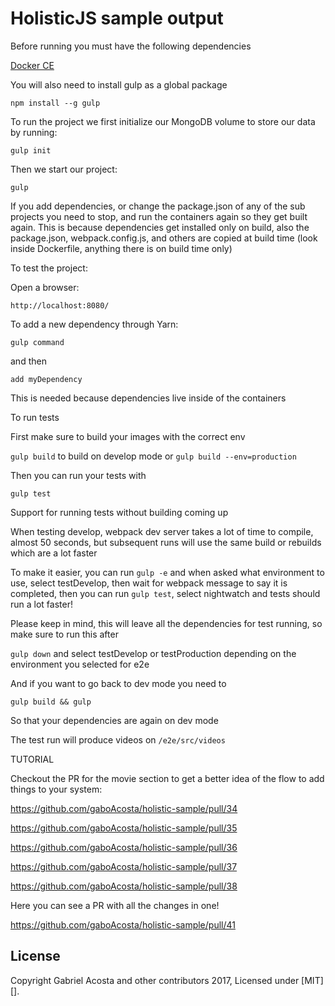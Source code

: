 # HolisticJS sample output #

Before running you must have the following dependencies

<a href="https://www.docker.com/community-edition" target="_blank">Docker CE</a>

You will also need to install gulp as a global package

`npm install --g gulp`

To run the project we first initialize our MongoDB volume to store our data by running:

`gulp init`

Then we start our project:

`gulp`

If you add dependencies, or change the package.json of any of the sub projects you need to stop, and run the containers again so they get built again. This is because dependencies get installed only on build, also the package.json, webpack.config.js, and others are copied at build time (look inside Dockerfile, anything there is on build time only)

To test the project:

Open a browser:

`http://localhost:8080/`

To add a new dependency through Yarn:

`gulp command`

and then

`add myDependency`

This is needed because dependencies live inside of the containers

To run tests

First make sure to build your images with the correct env

`gulp build` to build on develop mode or `gulp build --env=production`

Then you can run your tests with

`gulp test`

Support for running tests without building coming up

When testing develop, webpack dev server takes a lot of time to compile, almost 50 seconds, but subsequent runs will use the same build or rebuilds which are a lot faster

To make it easier, you can run `gulp -e` and when asked what environment to use, select testDevelop, then wait for webpack message to say it is completed, then you can run `gulp test`, select nightwatch and tests should run a lot faster!

Please keep in mind, this will leave all the dependencies for test running, so make sure to run this after

`gulp down` and select testDevelop or testProduction depending on the environment you selected for e2e

And if you want to go back to dev mode you need to

`gulp build && gulp`

So that your dependencies are again on dev mode

The test run will produce videos on `/e2e/src/videos`

TUTORIAL

Checkout the PR for the movie section to get a better idea of the flow to add things to your system:

https://github.com/gaboAcosta/holistic-sample/pull/34

https://github.com/gaboAcosta/holistic-sample/pull/35

https://github.com/gaboAcosta/holistic-sample/pull/36

https://github.com/gaboAcosta/holistic-sample/pull/37

https://github.com/gaboAcosta/holistic-sample/pull/38


Here you can see a PR with all the changes in one!

https://github.com/gaboAcosta/holistic-sample/pull/41


## License
Copyright Gabriel Acosta and other contributors 2017, Licensed under [MIT][].
